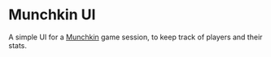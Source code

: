 # Munchkin UI  
A simple UI for a [Munchkin](https://munchkin.game/) game session, to keep track of players and their stats.
